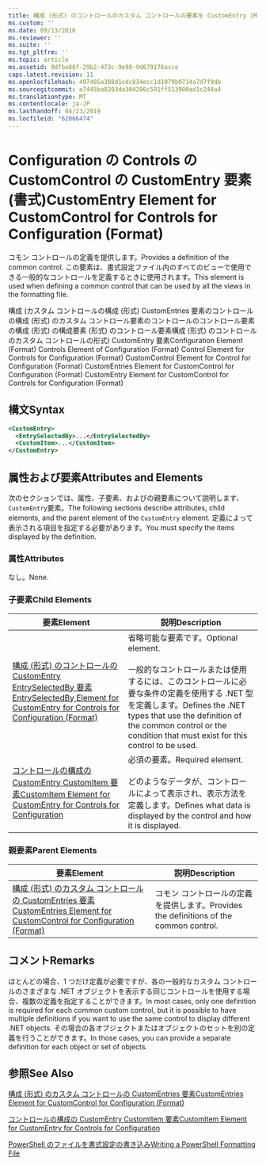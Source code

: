 ```yaml
---
title: 構成 (形式) のコントロールのカスタム コントロールの要素を CustomEntry |Microsoft Docs
ms.custom: ''
ms.date: 09/13/2016
ms.reviewer: ''
ms.suite: ''
ms.tgt_pltfrm: ''
ms.topic: article
ms.assetid: 9dfba86f-29b2-473c-9e98-9d679176acce
caps.latest.revision: 11
ms.openlocfilehash: 497485a388d1cdc834ecc1d1079b0714a7d7f9db
ms.sourcegitcommit: e7445ba8203da304286c591ff513900ad1c244a4
ms.translationtype: MT
ms.contentlocale: ja-JP
ms.lasthandoff: 04/23/2019
ms.locfileid: "62066474"
---
```

# <a name="customentry-element-for-customcontrol-for-controls-for-configuration-format"></a><span data-ttu-id="9f6b3-102">Configuration の Controls の CustomControl の CustomEntry 要素 (書式)</span><span class="sxs-lookup"><span data-stu-id="9f6b3-102">CustomEntry Element for CustomControl for Controls for Configuration (Format)</span></span>

<span data-ttu-id="9f6b3-103">コモン コントロールの定義を提供します。</span><span class="sxs-lookup"><span data-stu-id="9f6b3-103">Provides a definition of the common control.</span></span> <span data-ttu-id="9f6b3-104">この要素は、書式設定ファイル内のすべてのビューで使用できる一般的なコントロールを定義するときに使用されます。</span><span class="sxs-lookup"><span data-stu-id="9f6b3-104">This element is used when defining a common control that can be used by all the views in the formatting file.</span></span>

<span data-ttu-id="9f6b3-105">構成 (カスタム コントロールの構成 (形式) CustomEntries 要素のコントロールの構成 (形式) のカスタム コントロール要素のコントロールのコントロール要素の構成 (形式) の構成要素 (形式) のコントロール要素構成 (形式) のコントロールのカスタム コントロールの形式) CustomEntry 要素</span><span class="sxs-lookup"><span data-stu-id="9f6b3-105">Configuration Element (Format) Controls Element of Configuration (Format) Control Element for Controls for Configuration (Format) CustomControl Element for Control for Configuration (Format) CustomEntries Element for CustomControl for Configuration (Format) CustomEntry Element for CustomControl for Controls for Configuration (Format)</span></span>

## <a name="syntax"></a><span data-ttu-id="9f6b3-106">構文</span><span class="sxs-lookup"><span data-stu-id="9f6b3-106">Syntax</span></span>

```xml
<CustomEntry>
  <EntrySelectedBy>...</EntrySelectedBy>
  <CustomItem>...</CustomItem>
</CustomEntry>

```

## <a name="attributes-and-elements"></a><span data-ttu-id="9f6b3-107">属性および要素</span><span class="sxs-lookup"><span data-stu-id="9f6b3-107">Attributes and Elements</span></span>

<span data-ttu-id="9f6b3-108">次のセクションでは、属性、子要素、およびの親要素について説明します、`CustomEntry`要素。</span><span class="sxs-lookup"><span data-stu-id="9f6b3-108">The following sections describe attributes, child elements, and the parent element of the `CustomEntry` element.</span></span> <span data-ttu-id="9f6b3-109">定義によって表示される項目を指定する必要があります。</span><span class="sxs-lookup"><span data-stu-id="9f6b3-109">You must specify the items displayed by the definition.</span></span>

### <a name="attributes"></a><span data-ttu-id="9f6b3-110">属性</span><span class="sxs-lookup"><span data-stu-id="9f6b3-110">Attributes</span></span>

<span data-ttu-id="9f6b3-111">なし。</span><span class="sxs-lookup"><span data-stu-id="9f6b3-111">None.</span></span>

### <a name="child-elements"></a><span data-ttu-id="9f6b3-112">子要素</span><span class="sxs-lookup"><span data-stu-id="9f6b3-112">Child Elements</span></span>

|<span data-ttu-id="9f6b3-113">要素</span><span class="sxs-lookup"><span data-stu-id="9f6b3-113">Element</span></span>|<span data-ttu-id="9f6b3-114">説明</span><span class="sxs-lookup"><span data-stu-id="9f6b3-114">Description</span></span>|
|-------------|-----------------|
|[<span data-ttu-id="9f6b3-115">構成 (形式) のコントロールの CustomEntry EntrySelectedBy 要素</span><span class="sxs-lookup"><span data-stu-id="9f6b3-115">EntrySelectedBy Element for CustomEntry for Controls for Configuration (Format)</span></span>](./entryselectedby-element-for-customentry-for-controls-for-configuration-format.md)|<span data-ttu-id="9f6b3-116">省略可能な要素です。</span><span class="sxs-lookup"><span data-stu-id="9f6b3-116">Optional element.</span></span><br /><br /> <span data-ttu-id="9f6b3-117">一般的なコントロールまたは使用するには、このコントロールに必要な条件の定義を使用する .NET 型を定義します。</span><span class="sxs-lookup"><span data-stu-id="9f6b3-117">Defines the .NET types that use the definition of the common control or the condition that must exist for this control to be used.</span></span>|
|[<span data-ttu-id="9f6b3-118">コントロールの構成の CustomEntry CustomItem 要素</span><span class="sxs-lookup"><span data-stu-id="9f6b3-118">CustomItem Element for CustomEntry for Controls for Configuration</span></span>](./customitem-element-for-customentry-for-controls-for-configuration-format.md)|<span data-ttu-id="9f6b3-119">必須の要素。</span><span class="sxs-lookup"><span data-stu-id="9f6b3-119">Required element.</span></span><br /><br /> <span data-ttu-id="9f6b3-120">どのようなデータが、コントロールによって表示され、表示方法を定義します。</span><span class="sxs-lookup"><span data-stu-id="9f6b3-120">Defines what data is displayed by the control and how it is displayed.</span></span>|

### <a name="parent-elements"></a><span data-ttu-id="9f6b3-121">親要素</span><span class="sxs-lookup"><span data-stu-id="9f6b3-121">Parent Elements</span></span>

|<span data-ttu-id="9f6b3-122">要素</span><span class="sxs-lookup"><span data-stu-id="9f6b3-122">Element</span></span>|<span data-ttu-id="9f6b3-123">説明</span><span class="sxs-lookup"><span data-stu-id="9f6b3-123">Description</span></span>|
|-------------|-----------------|
|[<span data-ttu-id="9f6b3-124">構成 (形式) のカスタム コントロールの CustomEntries 要素</span><span class="sxs-lookup"><span data-stu-id="9f6b3-124">CustomEntries Element for CustomControl for Configuration (Format)</span></span>](./customentries-element-for-customcontrol-for-controls-for-configuration-format.md)|<span data-ttu-id="9f6b3-125">コモン コントロールの定義を提供します。</span><span class="sxs-lookup"><span data-stu-id="9f6b3-125">Provides the definitions of the common control.</span></span>|

## <a name="remarks"></a><span data-ttu-id="9f6b3-126">コメント</span><span class="sxs-lookup"><span data-stu-id="9f6b3-126">Remarks</span></span>

<span data-ttu-id="9f6b3-127">ほとんどの場合、1 つだけ定義が必要ですが、各の一般的なカスタム コントロールのさまざまな .NET オブジェクトを表示する同じコントロールを使用する場合、複数の定義を指定することができます。</span><span class="sxs-lookup"><span data-stu-id="9f6b3-127">In most cases, only one definition is required for each common custom control, but it is possible to have multiple definitions if you want to use the same control to display different .NET objects.</span></span> <span data-ttu-id="9f6b3-128">その場合の各オブジェクトまたはオブジェクトのセットを別の定義を行うことができます。</span><span class="sxs-lookup"><span data-stu-id="9f6b3-128">In those cases, you can provide a separate definition for each object or set of objects.</span></span>

## <a name="see-also"></a><span data-ttu-id="9f6b3-129">参照</span><span class="sxs-lookup"><span data-stu-id="9f6b3-129">See Also</span></span>

[<span data-ttu-id="9f6b3-130">構成 (形式) のカスタム コントロールの CustomEntries 要素</span><span class="sxs-lookup"><span data-stu-id="9f6b3-130">CustomEntries Element for CustomControl for Configuration (Format)</span></span>](./customentries-element-for-customcontrol-for-controls-for-configuration-format.md)

[<span data-ttu-id="9f6b3-131">コントロールの構成の CustomEntry CustomItem 要素</span><span class="sxs-lookup"><span data-stu-id="9f6b3-131">CustomItem Element for CustomEntry for Controls for Configuration</span></span>](./customitem-element-for-customentry-for-controls-for-configuration-format.md)

[<span data-ttu-id="9f6b3-132">PowerShell のファイルを書式設定の書き込み</span><span class="sxs-lookup"><span data-stu-id="9f6b3-132">Writing a PowerShell Formatting File</span></span>](./writing-a-powershell-formatting-file.md)
